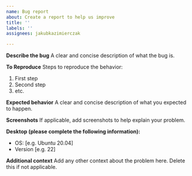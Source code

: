 ```yaml
---
name: Bug report
about: Create a report to help us improve
title: ''
labels: ''
assignees: jakubkazimierczak

---
```


**Describe the bug**
A clear and concise description of what the bug is.

**To Reproduce**
Steps to reproduce the behavior:
1. First step
2. Second step
3. etc.

**Expected behavior**
A clear and concise description of what you expected to happen.

**Screenshots**
If applicable, add screenshots to help explain your problem.

**Desktop (please complete the following information):**
 - OS: [e.g. Ubuntu 20.04]
 - Version [e.g. 22]

**Additional context**
Add any other context about the problem here. Delete this if not applicable.
